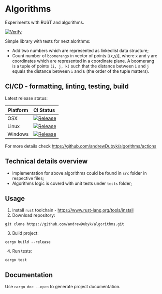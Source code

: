 # Algorithms
Experiments with RUST and algorithms.

[![Verify](https://github.com/andrewDubyk/algorithms/actions/workflows/verify.yaml/badge.svg)](https://github.com/andrewDubyk/algorithms/actions/workflows/verify.yaml)


Simple library with tests for next alorithms:

- Add two numbers which are represented as linkedlist data structure;
- Count number of `boomerangs` in vector of points [(x,y)], where `x` and `y` are coordinates which are represented in a coordinate plane. A boomerang is a tuple of points `(i, j, k)` such that the distance between `i` and `j` equals the distance between `i` and `k` (the order of the
tuple matters).


## CI/CD - formatting, linting, testing, build

Latest release status:

Platform | CI Status
---------|:---------
OSX      | [![Release](https://github.com/andrewDubyk/algorithms/actions/workflows/release.yaml/badge.svg)](https://github.com/andrewDubyk/algorithms/actions/workflows/release.yaml)
Linux    | [![Release](https://github.com/andrewDubyk/algorithms/actions/workflows/release.yaml/badge.svg)](https://github.com/andrewDubyk/algorithms/actions/workflows/release.yaml)
Windows  | [![Release](https://github.com/andrewDubyk/algorithms/actions/workflows/release.yaml/badge.svg)](https://github.com/andrewDubyk/algorithms/actions/workflows/release.yaml)

For more details check https://github.com/andrewDubyk/algorithms/actions

## Technical details overview

- Implementation for above algorithms could be found in `src` folder in respective files;
- Algorithms logic is coverd with unit tests under `tests` folder;

## Usage

1. Install `rust` toolchain - https://www.rust-lang.org/tools/install
2. Download repository:
```
git clone https://github.com/andrewDubyk/algorithms.git
```

3. Build project:
```
cargo build --release
```

4. Run tests:
```
cargo test
```

## Documentation

Use `cargo doc --open` to generate project documentation.
